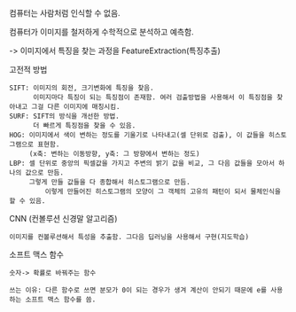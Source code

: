 컴퓨터는 사람처럼 인식할 수 없음.

컴퓨터가 이미지를 철저하게 수학적으로 분석하고 예측함.

-> 이미지에서 특징을 찾는 과정을 FeatureExtraction(특징추출)

고전적 방법

	SIFT: 이미지의 회전, 크기변화에 특징을 찾음.
 	      이미지마다 특징이 되는 특징점이 존재함. 여러 검출방법을 사용해서 이 특징점을 찾아내고 그걸 다른 이미지에 매칭시킴.
	SURF: SIFT의 방식을 개선한 방법.
 	      더 빠르게 특징점을 찾을 수 있음.
	HOG: 이미지에서 색이 변하는 정도를 기울기로 나타내고(셀 단위로 검출), 이 값들을 히스토그램으로 표현함.
 	     (x축: 변하는 이동방향, y축: 그 방향에서 변하는 정도)
	LBP: 셀 단위로 중앙의 픽셀값을 가지고 주변의 밝기 값을 비교, 그 다음 값들을 모아서 하나의 값으로 만듬.
 	     그렇게 만들 값들을 다 종합해서 히스토그램으로 만듬.
       	     이렇게 만들어진 히스토그램의 모양이 그 객체의 고유의 패턴이 되서 물체인식을 할 수 있음.

CNN (컨볼루션 신경말 알고리즘)

	이미지를 컨볼루션해서 특성을 추출함. 그다음 딥러닝을 사용해서 구현(지도학습)

 소프트 맥스 함수
 
 	숫자-> 확률로 바꿔주는 함수 
  
  	쓰는 이유: 다른 함수로 쓰면 분모가 0이 되는 경우가 생겨 계산이 안되기 때문에 e를 사용하는 소프트 맥스 함수를 씀.
